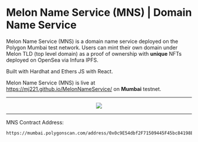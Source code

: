 # Melon Name Service (MNS) | Domain Name Service

Melon Name Service (MNS) is a domain name service deployed on the Polygon Mumbai test network. Users can mint their own domain under Melon TLD (top level domain) as a proof of ownership with <b>unique</b> NFTs deployed on OpenSea via Infura IPFS.

Built with Hardhat and Ethers JS with React.

Melon Name Service (MNS) is live at https://mj221.github.io/MelonNameService/ on <b>Mumbai</b> testnet.

<hr/>

<p align="center">
  <img src="https://user-images.githubusercontent.com/50122869/160783062-bf0d07c5-5825-4c7f-96d5-cf6860210630.gif">  
</p>

<hr/>
MNS Contract Address:

```
https://mumbai.polygonscan.com/address/0x0c9E54dbf2F71509445F45bc84198E180E54457F
```


